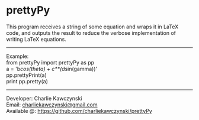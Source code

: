 prettyPy
========

This program receives a string of some equation and wraps it in LaTeX code, and outputs the result to reduce the verbose implementation of writing LaTeX equations.

--------------------------------------------------

Example: <br>
from prettyPy import prettyPy as pp <br>
a = 'b*cos(theta) + c**(d*sin(gamma))' <br>
pp.prettyPrint(a) <br>
print pp.pretty(a)

--------------------------------------------------

Developer: Charlie Kawczynski <br>
Email:       charliekawczynski@gmail.com <br>
Available @: https://github.com/charliekawczynski/prettyPy <br>
